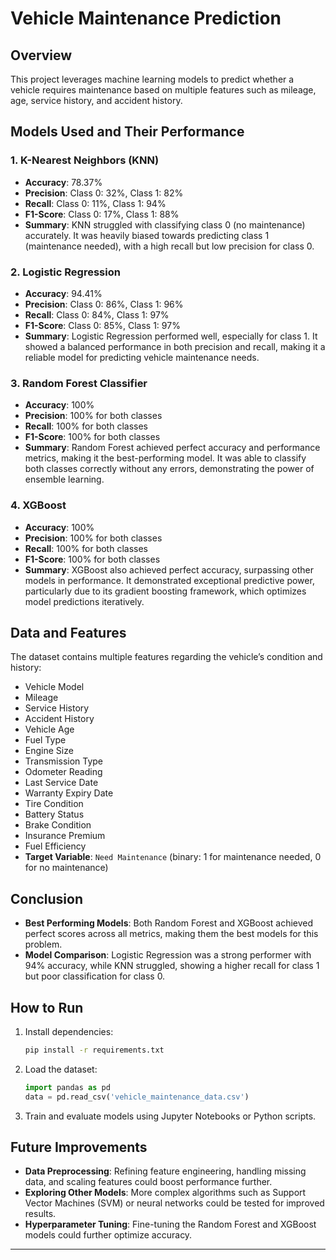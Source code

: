 # Vehicle Maintenance Prediction 

## Overview
This project leverages machine learning models to predict whether a vehicle requires maintenance based on multiple features such as mileage, age, service history, and accident history.

## Models Used and Their Performance

### 1. **K-Nearest Neighbors (KNN)**
   - **Accuracy**: 78.37%
   - **Precision**: Class 0: 32%, Class 1: 82%
   - **Recall**: Class 0: 11%, Class 1: 94%
   - **F1-Score**: Class 0: 17%, Class 1: 88%
   - **Summary**: KNN struggled with classifying class 0 (no maintenance) accurately. It was heavily biased towards predicting class 1 (maintenance needed), with a high recall but low precision for class 0.

### 2. **Logistic Regression**
   - **Accuracy**: 94.41%
   - **Precision**: Class 0: 86%, Class 1: 96%
   - **Recall**: Class 0: 84%, Class 1: 97%
   - **F1-Score**: Class 0: 85%, Class 1: 97%
   - **Summary**: Logistic Regression performed well, especially for class 1. It showed a balanced performance in both precision and recall, making it a reliable model for predicting vehicle maintenance needs.

### 3. **Random Forest Classifier**
   - **Accuracy**: 100%
   - **Precision**: 100% for both classes
   - **Recall**: 100% for both classes
   - **F1-Score**: 100% for both classes
   - **Summary**: Random Forest achieved perfect accuracy and performance metrics, making it the best-performing model. It was able to classify both classes correctly without any errors, demonstrating the power of ensemble learning.

### 4. **XGBoost**
   - **Accuracy**: 100%
   - **Precision**: 100% for both classes
   - **Recall**: 100% for both classes
   - **F1-Score**: 100% for both classes
   - **Summary**: XGBoost also achieved perfect accuracy, surpassing other models in performance. It demonstrated exceptional predictive power, particularly due to its gradient boosting framework, which optimizes model predictions iteratively.

## Data and Features
The dataset contains multiple features regarding the vehicle’s condition and history:
- Vehicle Model
- Mileage
- Service History
- Accident History
- Vehicle Age
- Fuel Type
- Engine Size
- Transmission Type
- Odometer Reading
- Last Service Date
- Warranty Expiry Date
- Tire Condition
- Battery Status
- Brake Condition
- Insurance Premium
- Fuel Efficiency
- **Target Variable**: `Need Maintenance` (binary: 1 for maintenance needed, 0 for no maintenance)

## Conclusion
- **Best Performing Models**: Both Random Forest and XGBoost achieved perfect scores across all metrics, making them the best models for this problem.
- **Model Comparison**: Logistic Regression was a strong performer with 94% accuracy, while KNN struggled, showing a higher recall for class 1 but poor classification for class 0.

## How to Run
1. Install dependencies:
   ```bash
   pip install -r requirements.txt
   ```
2. Load the dataset:
   ```python
   import pandas as pd
   data = pd.read_csv('vehicle_maintenance_data.csv')
   ```
3. Train and evaluate models using Jupyter Notebooks or Python scripts.

## Future Improvements
- **Data Preprocessing**: Refining feature engineering, handling missing data, and scaling features could boost performance further.
- **Exploring Other Models**: More complex algorithms such as Support Vector Machines (SVM) or neural networks could be tested for improved results.
- **Hyperparameter Tuning**: Fine-tuning the Random Forest and XGBoost models could further optimize accuracy.

---

